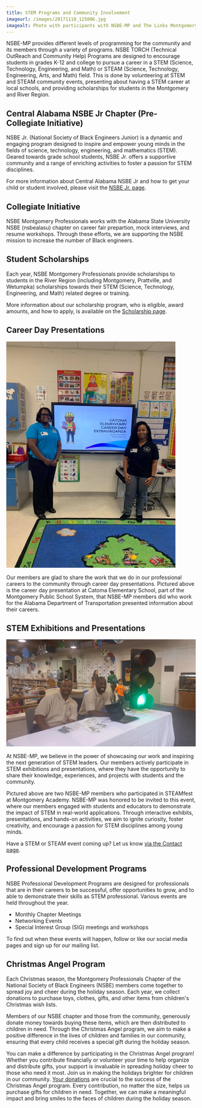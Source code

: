 ```yaml
---
title: STEM Programs and Community Involvement
imageurl: /images/20171118_125006.jpg
imagealt: Photo with participants with NSBE-MP and The Links Montgomery Chapter
---
```


NSBE-MP provides different levels of programming for the community and its members through a variety of programs.
NSBE TORCH (Technical OutReach and Community Help) 
Programs are designed to encourage students in grades K-12 and college to pursue a career in a
STEM (Science, Technology, Engineering, and Math) or 
STEAM (Science, Technology, Engineering, Arts, and Math) field. 
This is done by volunteering at STEM and STEAM community events, presenting about having a STEM career at local schools, 
and providing scholarships for students in the Montgomery and River Region.

## Central Alabama NSBE Jr Chapter (Pre-Collegiate Initiative)

NSBE Jr. (National Society of Black Engineers Junior) is a dynamic and engaging program designed 
to inspire and empower young minds in the fields of science, technology, engineering, and mathematics (STEM).
Geared towards grade school students, NSBE Jr. offers a supportive community and a range of enriching 
activities to foster a passion for STEM disciplines.

For more information about Central Alabama NSBE Jr and how to get your child or student involved, please visit the [NSBE Jr. page](/nsbejr).

## Collegiate Initiative

NSBE Montgomery Professionals works with the Alabama State University NSBE (nsbealasu) chapter on
career fair prepartion, mock interviews, and resume workshops. Through these efforts, we are supporting the NSBE mission 
to increase the number of Black engineers.

## Student Scholarships

Each year, NSBE Montgomery Professionals provide scholarships to students in the River Region (including Montgomery, Prattville, and Wetumpka) scholarships
towards their STEM (Science, Technology, Engineering, and Math) related degree or training.

More information about our scholarship program, who is eligible, award amounts, and how to apply, is available on the 
[Scholarship page](/scholarship).

## Career Day Presentations

<div class="text-center pageimage">
<img src="/images/careerday.jpg" class="pageimage"
alt="Two of NSBE-MP members participating in Career Day at Catoma Elementary, a Montgomery Public School">
</div>

Our members are glad to share the work that we do in our professional careers to the
community through career day presentations. Pictured above is the career day presentation at 
Catoma Elementary School, part of the Montgomery Public School System, 
that NSBE-MP members did who work for the
Alabama Department of Transportation presented information about their careers.

## STEM Exhibitions and Presentations

<div class="text-center pageimage">
<img src="/images/stempresentations.jpg" class="pageimage"
alt="NSBE-MP Members at STEAMFest at Montgomery Academy">
</div>

At NSBE-MP, we believe in the power of showcasing our work and inspiring the next generation of STEM leaders. Our members actively participate in STEM exhibitions and presentations, where they have the opportunity to share their knowledge, experiences, and projects with students and the community.

Pictured above are two NSBE-MP members who participated in STEAMfest at Montgomery Academy. NSBE-MP was honored to be invited to this event, where our members engaged with students and educators to demonstrate the impact of STEM in real-world applications. Through interactive exhibits, presentations, and hands-on activities, we aim to ignite curiosity, foster creativity, and encourage a passion for STEM disciplines among young minds.

Have a STEM or STEAM event coming up? Let us know [via the Contact page](/contact).

## Professional Development Programs

NSBE Professional Development Programs are designed for professionals that are in their careers to
be successful, offer opportunities to grow, and to able to demonstrate their skills as STEM
professional. Various events are held throughout the year.

* Monthly Chapter Meetings
* Networking Events
* Special Interest Group (SIG) meetings and workshops

To find out when these events will happen, follow or like our social media pages and sign up for our
mailing list.

## Christmas Angel Program

Each Christmas season, the Montgomery Professionals Chapter of the National Society of Black Engineers (NSBE) members come together to spread joy and cheer during the holiday season. Each year, we collect donations to purchase toys, clothes, gifts, and other items from children's Christmas wish lists.

Members of our NSBE chapter and those from the community, generously donate money towards buying these items, which are then distributed to children in need. Through the Christmas Angel program, we aim to make a positive difference in the lives of children and families in our community, ensuring that every child receives a special gift during the holiday season.

You can make a difference by participating in the Christmas Angel program! Whether you contribute financially or volunteer your time to help organize and distribute gifts, your support is invaluable in spreading holiday cheer to those who need it most. Join us in making the holidays brighter for children in our community.
[Your donations](/support) are crucial to the success of the Christmas Angel 
program. Every contribution, no matter the size, helps us purchase gifts for children in need. 
Together, we can make a meaningful impact and bring smiles to the faces of children during the holiday season.
